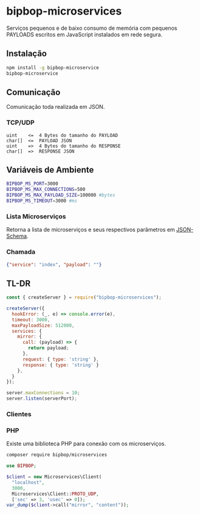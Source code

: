 # bipbop-microservices
Serviços pequenos e de baixo consumo de memória com pequenos PAYLOADS escritos em JavaScript instalados em rede segura.

## Instalação

```bash
npm install -g bipbop-microservice
bipbop-microservice
```

## Comunicação

Comunicação toda realizada em JSON.

### TCP/UDP

```
uint    <=  4 Bytes do tamanho do PAYLOAD
char[]  <=  PAYLOAD JSON
uint    =>  4 Bytes do tamanho do RESPONSE
char[]  =>  RESPONSE JSON
```

## Variáveis de Ambiente

```sh
BIPBOP_MS_PORT=3000
BIPBOP_MS_MAX_CONNECTIONS=500
BIPBOP_MS_MAX_PAYLOAD_SIZE=100000 #bytes
BIPBOP_MS_TIMEOUT=3000 #ms
```


### Lista Microserviços

Retorna a lista de microserviços e seus respectivos parâmetros em [JSON-Schema](https://jsonschema.net/).

### Chamada

```json
{"service": "index", "payload": ""}
```
## TL-DR

```js
const { createServer } = require("bipbop-microservices");

createServer({
  hookError: (_, e) => console.error(e),
  timeout: 3000,
  maxPayloadSize: 512000,
  services: {
    mirror: {
      call: (payload) => {
        return payload;
      },
      request: { type: 'string' },
      response: { type: 'string' }
    },
  }
});

server.maxConnections = 10;
server.listen(serverPort);
```

### Clientes 

### PHP

Existe uma biblioteca PHP para conexão com os microserviços.

```sh
composer require bipbop/microservices
```

```php
use BIPBOP;

$client = new Microservices\Client(
  "localhost",
  3000,
  Microservices\Client::PROTO_UDP,
  ['sec' => 3, 'usec' => 0]);
var_dump($client->call("mirror", "content"));
```